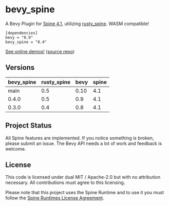 # bevy_spine

A Bevy Plugin for [Spine 4.1](http://esotericsoftware.com/), utilizing [rusty_spine](https://github.com/jabuwu/rusty_spine). WASM compatible!

```
[dependencies]
bevy = "0.9"
bevy_spine = "0.4"
```

[See online demos!](https://jabuwu.github.io/bevy_spine_demos/) ([source repo](https://github.com/jabuwu/bevy_spine_demos))

## Versions

| bevy_spine  | rusty_spine | bevy | spine |
| ----------- | ----------- | ---- | ----- |
| main        | 0.5         | 0.10 | 4.1   |
| 0.4.0       | 0.5         | 0.9  | 4.1   |
| 0.3.0       | 0.4         | 0.8  | 4.1   |

## Project Status

All Spine features are implemented. If you notice something is broken, please submit an issue. The Bevy API needs a lot of work and feedback is welcome.

## License

This code is licensed under dual MIT / Apache-2.0 but with no attribution necessary. All contributions must agree to this licensing.

Please note that this project uses the Spine Runtime and to use it you must follow the [Spine Runtimes License Agreement](https://github.com/EsotericSoftware/spine-runtimes/blob/4.1/LICENSE).
